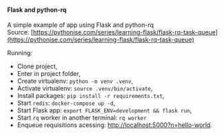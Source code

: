 #### Flask and python-rq
A simple example of app using Flask and python-rq  
Source: [https://pythonise.com/series/learning-flask/flask-rq-task-queue](https://pythonise.com/series/learning-flask/flask-rq-task-queue)

Running:
  - Clone project,
  - Enter in project folder,
  - Create virtualenv: ```python -m venv .venv```,
  - Activate virtualenv: ```source .venv/bin/activate```,
  - Install packages: ```pip install -r requirements.txt```,
  - Start ```redis```: ```docker-compose up -d```,
  - Start Flask app: ```export FLASK_ENV=development && flask run```,
  - Start ```rq``` worker in another terminal: ```rq worker```
  - Enqueue requisitions acessing: [http://localhost:5000?n=hello-world](http://localhost:5000?n=hello-world).
